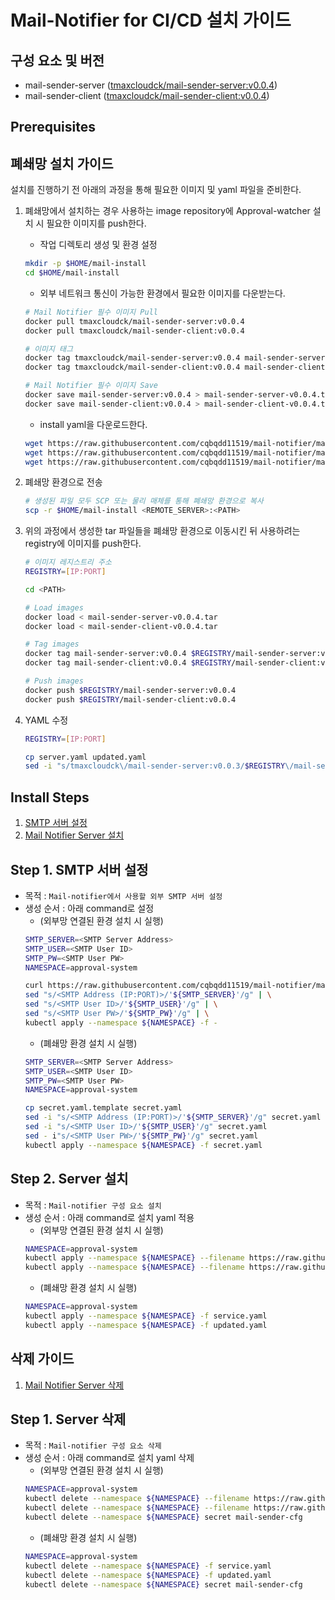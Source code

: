 # Mail-Notifier for CI/CD 설치 가이드

## 구성 요소 및 버전
* mail-sender-server ([tmaxcloudck/mail-sender-server:v0.0.4](https://hub.docker.com/layers/tmaxcloudck/mail-sender-server/v0.0.4/images/sha256-3d87f419d056132690bd7cdcb5aab1abe0021ae12b4efd50a8b7c0be7a44dd86?context=explore))
* mail-sender-client ([tmaxcloudck/mail-sender-client:v0.0.4](https://hub.docker.com/layers/tmaxcloudck/mail-sender-client/v0.0.4/images/sha256-0364005e432a67e839cee04cdb0ebb5d925eb4427fd248f346566300f890d046?context=explore))

## Prerequisites

## 폐쇄망 설치 가이드
설치를 진행하기 전 아래의 과정을 통해 필요한 이미지 및 yaml 파일을 준비한다.
1. 폐쇄망에서 설치하는 경우 사용하는 image repository에 Approval-watcher 설치 시 필요한 이미지를 push한다.
    * 작업 디렉토리 생성 및 환경 설정
    ```bash
    mkdir -p $HOME/mail-install
    cd $HOME/mail-install
    ```
    * 외부 네트워크 통신이 가능한 환경에서 필요한 이미지를 다운받는다.
    ```bash
    # Mail Notifier 필수 이미지 Pull
    docker pull tmaxcloudck/mail-sender-server:v0.0.4
    docker pull tmaxcloudck/mail-sender-client:v0.0.4
   
    # 이미지 태그
    docker tag tmaxcloudck/mail-sender-server:v0.0.4 mail-sender-server:v0.0.4
    docker tag tmaxcloudck/mail-sender-client:v0.0.4 mail-sender-client:v0.0.4
    
    # Mail Notifier 필수 이미지 Save
    docker save mail-sender-server:v0.0.4 > mail-sender-server-v0.0.4.tar
    docker save mail-sender-client:v0.0.4 > mail-sender-client-v0.0.4.tar
    ```
    * install yaml을 다운로드한다.
    ```bash
    wget https://raw.githubusercontent.com/cqbqdd11519/mail-notifier/master/deploy/service.yaml
    wget https://raw.githubusercontent.com/cqbqdd11519/mail-notifier/master/deploy/server.yaml
    wget https://raw.githubusercontent.com/cqbqdd11519/mail-notifier/master/deploy/secret.yaml.template
    ```

2. 폐쇄망 환경으로 전송
    ```bash
    # 생성된 파일 모두 SCP 또는 물리 매체를 통해 폐쇄망 환경으로 복사
    scp -r $HOME/mail-install <REMOTE_SERVER>:<PATH>
    ``` 

3. 위의 과정에서 생성한 tar 파일들을 폐쇄망 환경으로 이동시킨 뒤 사용하려는 registry에 이미지를 push한다.
    ```bash
    # 이미지 레지스트리 주소
    REGISTRY=[IP:PORT]
   
    cd <PATH> 
    
    # Load images
    docker load < mail-sender-server-v0.0.4.tar
    docker load < mail-sender-client-v0.0.4.tar
    
    # Tag images
    docker tag mail-sender-server:v0.0.4 $REGISTRY/mail-sender-server:v0.0.4
    docker tag mail-sender-client:v0.0.4 $REGISTRY/mail-sender-client:v0.0.4
    
    # Push images
    docker push $REGISTRY/mail-sender-server:v0.0.4
    docker push $REGISTRY/mail-sender-client:v0.0.4
    ```
4. YAML 수정
    ```bash
    REGISTRY=[IP:PORT]
    
    cp server.yaml updated.yaml
    sed -i "s/tmaxcloudck\/mail-sender-server:v0.0.3/$REGISTRY\/mail-sender-server:v0.0.3/g" updated.yaml
    ```

## Install Steps
1. [SMTP 서버 설정](#step-1-smtp-서버-설정)
2. [Mail Notifier Server 설치](#step-2-Server-설치)

## Step 1. SMTP 서버 설정
* 목적 : `Mail-notifier에서 사용할 외부 SMTP 서버 설정`
* 생성 순서 : 아래 command로 설정
    * (외부망 연결된 환경 설치 시 실행)
    ```bash
    SMTP_SERVER=<SMTP Server Address>
    SMTP_USER=<SMTP User ID>
    SMTP_PW=<SMTP User PW>
    NAMESPACE=approval-system
    
    curl https://raw.githubusercontent.com/cqbqdd11519/mail-notifier/master/deploy/secret.yaml.template -s | \
    sed "s/<SMTP Address (IP:PORT)>/'${SMTP_SERVER}'/g" | \
    sed "s/<SMTP User ID>/'${SMTP_USER}'/g" | \
    sed "s/<SMTP User PW>/'${SMTP_PW}'/g" | \
    kubectl apply --namespace ${NAMESPACE} -f -
    ```
    * (폐쇄망 환경 설치 시 실행)
    ```bash
    SMTP_SERVER=<SMTP Server Address>
    SMTP_USER=<SMTP User ID>
    SMTP_PW=<SMTP User PW>
    NAMESPACE=approval-system

    cp secret.yaml.template secret.yaml
    sed -i "s/<SMTP Address (IP:PORT)>/'${SMTP_SERVER}'/g" secret.yaml
    sed -i "s/<SMTP User ID>/'${SMTP_USER}'/g" secret.yaml
    sed - i"s/<SMTP User PW>/'${SMTP_PW}'/g" secret.yaml
    kubectl apply --namespace ${NAMESPACE} -f secret.yaml
    ```

## Step 2. Server 설치
* 목적 : `Mail-notifier 구성 요소 설치`
* 생성 순서 : 아래 command로 설치 yaml 적용
    * (외부망 연결된 환경 설치 시 실행)
    ```bash
    NAMESPACE=approval-system
    kubectl apply --namespace ${NAMESPACE} --filename https://raw.githubusercontent.com/cqbqdd11519/mail-notifier/master/deploy/service.yaml
    kubectl apply --namespace ${NAMESPACE} --filename https://raw.githubusercontent.com/cqbqdd11519/mail-notifier/master/deploy/server.yaml
    ```
    * (폐쇄망 환경 설치 시 실행)
    ```bash
    NAMESPACE=approval-system
    kubectl apply --namespace ${NAMESPACE} -f service.yaml
    kubectl apply --namespace ${NAMESPACE} -f updated.yaml
    ```


## 삭제 가이드
1. [Mail Notifier Server 삭제](#step-1-Server-삭제)

## Step 1. Server 삭제
* 목적 : `Mail-notifier 구성 요소 삭제`
* 생성 순서 : 아래 command로 설치 yaml 삭제
    * (외부망 연결된 환경 설치 시 실행)
    ```bash
    NAMESPACE=approval-system
    kubectl delete --namespace ${NAMESPACE} --filename https://raw.githubusercontent.com/cqbqdd11519/mail-notifier/master/deploy/service.yaml
    kubectl delete --namespace ${NAMESPACE} --filename https://raw.githubusercontent.com/cqbqdd11519/mail-notifier/master/deploy/server.yaml
    kubectl delete --namespace ${NAMESPACE} secret mail-sender-cfg
    ```
    * (폐쇄망 환경 설치 시 실행)
    ```bash
    NAMESPACE=approval-system
    kubectl delete --namespace ${NAMESPACE} -f service.yaml
    kubectl delete --namespace ${NAMESPACE} -f updated.yaml
    kubectl delete --namespace ${NAMESPACE} secret mail-sender-cfg
    ```
